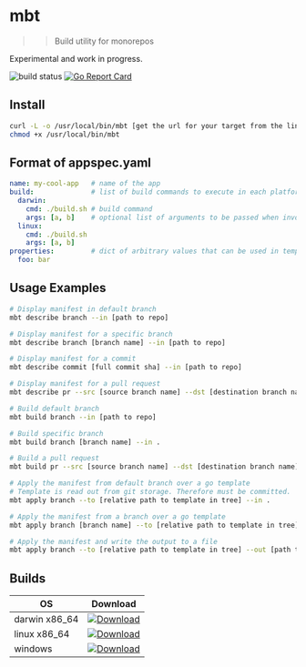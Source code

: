 # mbt
>> Build utility for monorepos

Experimental and work in progress.

![build status](https://travis-ci.org/buddyspike/mbt.svg?branch=master)
[![Go Report Card](https://goreportcard.com/badge/github.com/buddyspike/mbt)](https://goreportcard.com/report/github.com/buddyspike/mbt)

## Install
```sh
curl -L -o /usr/local/bin/mbt [get the url for your target from the links below]
chmod +x /usr/local/bin/mbt
```
## Format of appspec.yaml

```yaml
name: my-cool-app   # name of the app
build:              # list of build commands to execute in each platform
  darwin:
    cmd: ./build.sh # build command
    args: [a, b]    # optional list of arguments to be passed when invoking the build command
  linux:
    cmd: ./build.sh
    args: [a, b]
properties:         # dict of arbitrary values that can be used in templates when running mbt apply
  foo: bar
```

## Usage Examples
```sh
# Display manifest in default branch 
mbt describe branch --in [path to repo]

# Display manifest for a specific branch
mbt describe branch [branch name] --in [path to repo]

# Display manifest for a commit
mbt describe commit [full commit sha] --in [path to repo]

# Display manifest for a pull request
mbt describe pr --src [source branch name] --dst [destination branch name] --in [path to repo]

# Build default branch
mbt build branch --in [path to repo]

# Build specific branch 
mbt build branch [branch name] --in .

# Build a pull request
mbt build pr --src [source branch name] --dst [destination branch name] --in [path to repo]

# Apply the manifest from default branch over a go template
# Template is read out from git storage. Therefore must be committed.
mbt apply branch --to [relative path to template in tree] --in . 

# Apply the manifest from a branch over a go template
mbt apply branch [branch name] --to [relative path to template in tree] --in .

# Apply the manifest and write the output to a file
mbt apply branch --to [relative path to template in tree] --out [path to output file] --in .
```

## Builds

|OS               |Download|
|-----------------|--------|
|darwin x86_64    |[![Download](https://api.bintray.com/packages/buddyspike/bin/mbt_darwin_x86_64/images/download.svg)](https://bintray.com/buddyspike/bin/mbt_darwin_x86_64/_latestVersion)|
|linux x86_64     |[![Download](https://api.bintray.com/packages/buddyspike/bin/mbt_linux_x86_64/images/download.svg)](https://bintray.com/buddyspike/bin/mbt_linux_x86_64/_latestVersion)|
|windows          |[ ![Download](https://api.bintray.com/packages/buddyspike/bin/mbt_windows_x86/images/download.svg) ](https://bintray.com/buddyspike/bin/mbt_windows_x86/_latestVersion)|

